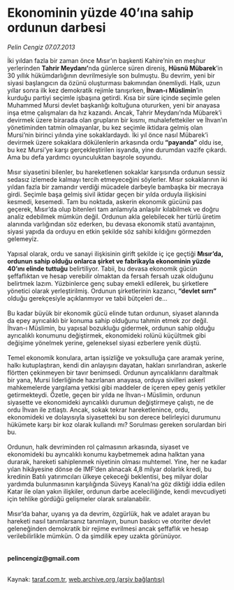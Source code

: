 # Ekonominin yüzde 40’ına sahip ordunun darbesi

*Pelin Cengiz 07.07.2013*

<div class="yazi">İki yıldan fazla bir zaman önce Mısır’ın başkenti Kahire’nin en meşhur yerlerinden <strong>Tahrir Meydanı’</strong>nda günlerce süren direniş, <strong>Hüsnü Mübarek</strong>’in 30 yıllık hükümdarlığının devrilmesiyle son bulmuştu. Bu devrim, yeni bir siyasi başlangıcın da özünü oluşturması bakımından önemliydi. Halk, uzun yıllar sonra ilk kez demokratik rejimle tanışırken,<strong> İhvan-ı Müslimin</strong>’in kurduğu partiyi seçimle işbaşına getirdi. Kısa bir süre içinde seçimle gelen Muhammed Mursi devlet başkanlığı koltuğuna otururken, yeni bir anayasa inşa etme çalışmaları da hız kazandı. Ancak, Tahrir Meydanı’nda Mübarek’i devirmek üzere birarada olan grupların bir kısmı, muhalefettekiler ve İhvan’ın yönetiminden tatmin olmayanlar, bu kez seçimle iktidara gelmiş olan Mursi’nin birinci yılında yine sokaklardaydı. İki yıl önce nasıl Mübarek’i devirmek üzere sokaklara dökülenlerin arkasında ordu<strong> “payanda”</strong> oldu ise, bu kez Mursi’ye karşı gerçekleştirilen isyanda, yine durumdan vazife çıkardı. Ama bu defa yardımcı oyunculuktan başrole soyundu.<br/><br/>Mısır siyasetini bilenler, bu hareketlenen sokaklar karşısında ordunun sessiz sedasız izlemede kalmayı tercih etmeyeceğini söylerler. Mısır sokaklarının iki yıldan fazla bir zamandır verdiği mücadele darbeyle bambaşka bir mecraya girdi. Seçimle başa gelmiş sivil iktidar geçen bir yılda orduyla ilişkisini kesmedi, kesemedi. Tam bu noktada, askerin ekonomik gücünü pas geçerek, Mısır’da olup bitenleri tam anlamıyla anlaşılır kılabilmek ve doğru analiz edebilmek mümkün değil. Ordunun akla gelebilecek her türlü üretim alanında varlığından söz ederken, bu devasa ekonomik statü avantajının, siyasi yapıda da orduyu en etkin şekilde söz sahibi kıldığını görmezden gelemeyiz.<br/><br/>Yapısal olarak, ordu ve sanayi ilişkisinin girift şekilde iç içe geçtiği <strong>Mısır’da, ordunun sahip olduğu onlarca şirket ve fabrikayla ekonominin yüzde 40’ını elinde tuttuğu</strong> belirtiliyor. Tabii, bu devasa ekonomik gücün şeffaflıktan ve hesap verebilir olmaktan da fersah fersah uzak olduğunu belirtmek lazım. Yüzbinlerce genç subay emekli edilerek, bu şirketlere yönetici olarak yerleştirilmiş. Ordunun şirketlerinin kazancı,<strong> “devlet sırrı”</strong> olduğu gerekçesiyle açıklanmıyor ve tabii bütçeleri de...<br/><br/>Bu kadar büyük bir ekonomik gücü elinde tutan ordunun, siyaset alanında da epey ayrıcalıklı bir konuma sahip olduğunu tahmin etmek zor değil. İhvan-ı Müslimin, bu yapısal bozukluğu gidermek, ordunun sahip olduğu ayrıcalıklı konumunu değiştirmek, ekonomideki rolünü küçültmek gibi değişime yönelmek yerine, geleneksel siyasi ezberlere yenik düştü.<br/><br/>Temel ekonomik konulara, artan işsizliğe ve yoksulluğa çare aramak yerine, halkı kutuplaştıran, kendi din anlayışını dayatan, hakları sınırlandıran, askerle flörtten çekinmeyen bir tavır benimsedi. Ordunun ayrıcalıklarını daraltmak bir yana, Mursi liderliğinde hazırlanan anayasa, orduya sivilleri askerî mahkemelerde yargılama yetkisi gibi maddeler de içeren epey geniş yetkiler getirmekteydi. Özetle, geçen bir yılda ne İhvan-ı Müslimin, ordunun siyasette ve ekonomideki ayrıcalıklı durumun değiştirmeye çalıştı, ne de ordu İhvan ile zıtlaştı. Ancak, sokak tekrar hareketlenince, ordu, ekonomideki ve dolayısıyla siyasetteki bu son derece belirleyici durumunu hükümete karşı bir koz olarak kullandı mı? Sorulması gereken sorulardan biri bu.<br/><br/>Ordunun, halk devriminden rol çalmasının arkasında, siyaset ve ekonomideki bu ayrıcalıklı konumu kaybetmemek adına halktan yana durarak, hareketi sahiplenmek niyetinin olması muhtemel. Yine, her ne kadar yılan hikâyesine dönse de IMF’den alınacak 4,8 milyar dolarlık kredi, bu kredinin Batılı yatırımcıları ülkeye çekeceği beklentisi, beş milyar dolar yardımda bulunmasının karşılığında Süveyş Kanalı’na göz diktiği iddia edilen Katar ile olan yakın ilişkiler, ordunun darbe aceleciliğinde, kendi mevcudiyeti için tehlike gördüğü gelişmeler olarak sıralanabilir.<br/><br/>Mısır’da bahar, uyanış ya da devrim, özgürlük, hak ve adalet arayan bu hareketi nasıl tanımlarsanız tanımlayın, bunun baskıcı ve otoriter devlet geleneğinden demokratik bir rejime evrilmesi ancak şeffaflık ve hesap verilebilirlikle mümkün. O da şimdilik epey uzakta görünüyor.<br/><br/><br/><strong>pelincengiz@gmail.com<br/></strong><br/>
</div>

Kaynak: [taraf.com.tr](http://www.taraf.com.tr:80/pelin-cengiz/makale-ekonominin-yuzde-40-ina-sahip-ordunun-darbesi.htm), [web.archive.org (arşiv bağlantısı)](http://web.archive.org/web/20130710224743/http://www.taraf.com.tr:80/pelin-cengiz/makale-ekonominin-yuzde-40-ina-sahip-ordunun-darbesi.htm)
